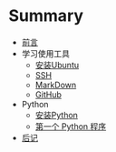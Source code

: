 # Summary

* [前言](README.md)
* 学习使用工具
   * [安装Ubuntu](SetupUbuntu.md)
   * [SSH](UsingSSH.md)
   * [MarkDown](UsingMarkDown.md)
   * [GitHub](UsingGitHub.md)
* Python
   * [安装Python](SetupPython.md)
   * [第一个 Python 程序](firstPython.md)
* [后记](end.md)


